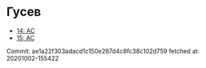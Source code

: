# Гусев
- [14: AC](14.md)
- [15: AC](15.md)

Commit: ae1a22f303adacd1c150e287d4c8fc38c102d759
 fetched at: 20201002-155422
